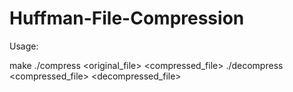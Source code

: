 # Huffman-File-Compression

Usage: 

make
./compress <original_file> <compressed_file>
./decompress <compressed_file> <decompressed_file>
